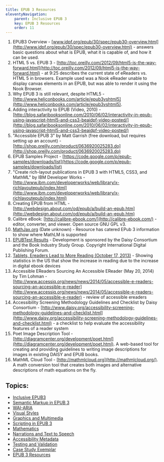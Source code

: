 ```yaml
---
title: EPUB 3 Resources
eleventyNavigation:
    parent: Inclusive EPUB 3
    key: EPUB 3 Resources
    order: 11
---
```


1. EPUB3 Overview -
[www.idpf.org/epub/30/spec/epub30-overview.html](http://www.idpf.org/epub/30/spec/epub30-overview.html) - answers
basic questions about what is EPUB, what it is capable of, and how it can be used.
2. HTML 5 vs. EPUB 3 -
[http://toc.oreilly.com/2012/09/html5-is-the-way-forward.html](http://toc.oreilly.com/2012/09/html5-is-the-way-forward.html)
&#45; at 9:25 describes the current state of eReaders vs. HTML 5 in browsers. Example used was a Nook eReader unable to
display canvas elements in an EPUB, but was able to render it using the Nook Browser.
3. Why EPUB 3 is still relevant, despite HTML5 - [http://www.heliconbooks.com/article/epub3vshtml5](http://www.heliconbooks.com/article/epub3vshtml5).
4. Adding interactivity to EPUB (Video, 2010) - [http://blog.safaribooksonline.com/2010/06/02/interactivity-in-epub-using-javascript-html5-and-css3-beaidpf-video-posted/](http://blog.safaribooksonline.com/2010/06/02/interactivity-in-epub-using-javascript-html5-and-css3-beaidpf-video-posted/)
5. "Accessible EPUB 3" by Matt Garrish (free download, but requires setting up an account) - [http://shop.oreilly.com/product/0636920025283.do](http://shop.oreilly.com/product/0636920025283.do)
6. EPUB Samples Project - [https://code.google.com/p/epub-samples/downloads/list](https://code.google.com/p/epub-samples/downloads/list)
7. "Create rich-layout publications in EPUB 3 with HTML5, CSS3, and MathML" by IBM Developer Works - [http://www.ibm.com/developerworks/web/library/x-richlayoutepub/index.html](http://www.ibm.com/developerworks/web/library/x-richlayoutepub/index.html)
8. Creating EPUB from HTML - [http://webdesign.about.com/od/epub/a/build-an-epub.htm](http://webdesign.about.com/od/epub/a/build-an-epub.htm)
9. Calibre eBook: [http://calibre-ebook.com/](http://calibre-ebook.com/) - editor, converter, and viewer. Open source
GNU GPL v3.
10. [MathJax.org](http://www.mathjax.org/resources/epub-readers/) (Date unknown) - Resource has catered EPub 3
information to show where MathLM is supported
11. [EPUBTest Results](http://www.epubtest.org/results/?view=detail) - Development is sponsored by the Daisy
Consortium and the Book Industry Study Group. Copyright International Digital Publishing Forum.
12. [Tablets, Ereaders Lead to More Reading (October 17, 2013)](http://www.emarketer.com/Article/Tablets-Ereaders-Lead-More-Book-Reading/1010307)
&#45; Showing statistics in the US that show the increase in reading due to the increase in digital ebook devices
13. Accessible EReaders Sourcing An Accessible EReader (May 20, 2014) by Tim Lohman - [http://www.accessiq.org/news/news/2014/05/accessible-e-readers-sourcing-an-accessible-e-reader](http://www.accessiq.org/news/news/2014/05/accessible-e-readers-sourcing-an-accessible-e-reader)
&#45; review of accessible ereaders
14. Accessibility Screening Methodology Guidelines and Checklist by Daisy Consortium - [http://www.daisy.org/accessibility-screening-methodology-guidelines-and-checklist.html](http://www.daisy.org/accessibility-screening-methodology-guidelines-and-checklist.html)
&#45; a checklist to help evaluate the accessibility features of a reader system
15. Poet Image Description Tool - [http://diagramcenter.org/development/poet.html](http://diagramcenter.org/development/poet.html).
A web-based tool for creating and providing guidelines to writing image descriptions for images in existing DAISY and
EPUB books.
16. MathML Cloud Tool - [http://mathmlcloud.org](http://mathmlcloud.org/). A math conversion tool that creates both
images and alternative descriptions of math equations on the fly.

## Topics:

* [Inclusive EPUB3](/InclusiveEPUB3.html)
* [Semantic Markup in EPUB 3](/SemanticMarkupInEPUB3.html)
* [WAI-ARIA](/WAI-ARIA.html)
* [Visual Styles](/VisualStyles.html)
* [Graphics and Multimedia](/GraphicsAndMultimedia.html)
* [Scripting in EPUB 3](/ScriptingInEPUB3.html)
* [Mathematics](/Mathematics.html)
* [Narrations and Text to Speech](/NarrationsAndTextToSpeech.html)
* [Accessibility Metadata](/AccessibilityMetadata.html)
* [Testing and Validation](/TestingAndValidation.html)
* [Case Study Exemplar](/CaseStudyExemplar.html)
* [EPUB 3 Resources](/EPUB3Resources.html)
